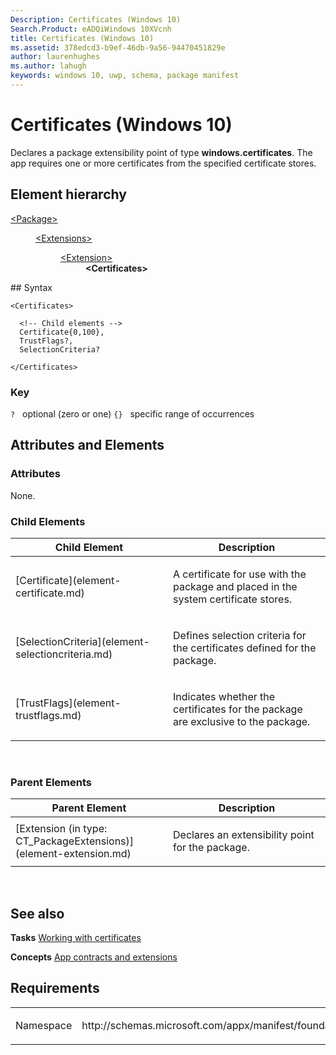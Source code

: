 ```yaml
---
Description: Certificates (Windows 10)
Search.Product: eADQiWindows 10XVcnh
title: Certificates (Windows 10)
ms.assetid: 378edcd3-b9ef-46db-9a56-94470451829e
author: laurenhughes
ms.author: lahugh
keywords: windows 10, uwp, schema, package manifest
---
```


# Certificates (Windows 10)


Declares a package extensibility point of type **windows.certificates**. The app requires one or more certificates from the specified certificate stores.

## Element hierarchy

<dl>
<dt><a href="element-package.md">&lt;Package&gt;</a></dt>
<dd>
<dl>
<dt><a href="element-extensions.md">&lt;Extensions&gt;</a></dt>
<dd>
<dl>
<dt><a href="element-extension.md">&lt;Extension&gt;</a></dt>
<dd><b>&lt;Certificates&gt;</b></dd>
</dl>
</dd>
</dl>
</dd>
</dl>
## Syntax

``` syntax
<Certificates>

  <!-- Child elements -->
  Certificate{0,100},
  TrustFlags?,
  SelectionCriteria?

</Certificates>
```

### Key

`?`   optional (zero or one)
`{}`   specific range of occurrences
## Attributes and Elements


### Attributes

None.

### Child Elements

<table>
<colgroup>
<col width="50%" />
<col width="50%" />
</colgroup>
<thead>
<tr class="header">
<th>Child Element</th>
<th>Description</th>
</tr>
</thead>
<tbody>
<tr class="odd">
<td>[Certificate](element-certificate.md)</td>
<td><p>A certificate for use with the package and placed in the system certificate stores.</p></td>
</tr>
<tr class="even">
<td>[SelectionCriteria](element-selectioncriteria.md)</td>
<td><p>Defines selection criteria for the certificates defined for the package.</p></td>
</tr>
<tr class="odd">
<td>[TrustFlags](element-trustflags.md)</td>
<td><p>Indicates whether the certificates for the package are exclusive to the package.</p></td>
</tr>
</tbody>
</table>

 

### Parent Elements

<table>
<colgroup>
<col width="50%" />
<col width="50%" />
</colgroup>
<thead>
<tr class="header">
<th>Parent Element</th>
<th>Description</th>
</tr>
</thead>
<tbody>
<tr class="odd">
<td>[Extension (in type: CT_PackageExtensions)](element-extension.md)</td>
<td><p>Declares an extensibility point for the package.</p></td>
</tr>
</tbody>
</table>

 

## See also


**Tasks**
[Working with certificates](https://msdn.microsoft.com/library/windows/apps/hh465044)

**Concepts**
[App contracts and extensions](https://msdn.microsoft.com/library/windows/apps/hh464906)

## Requirements

<table>
<colgroup>
<col width="50%" />
<col width="50%" />
</colgroup>
<tbody>
<tr class="odd">
<td><p>Namespace</p></td>
<td><p>http://schemas.microsoft.com/appx/manifest/foundation/windows10</p></td>
</tr>
</tbody>
</table>

 

 



